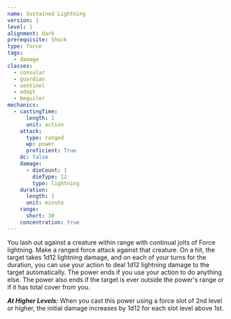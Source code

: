 ```yaml
---
name: Sustained Lightning
version: 1
level: 1
alignment: dark
prerequisite: Shock
type: force
tags:
  - damage
classes:
  - consular
  - guardian
  - sentinel
  - adept
  - beguiler
mechanics:
  - castingTime:
      length: 1
      unit: action
    attack:
      type: ranged
      wp: power
      proficient: True
    dc: false
    damage:
      - dieCount: 1
        dieType: 12
        type: lightning
    duration:
      length: 1
      unit: minute
    range:
      short: 30
    concentration: true
---
```

You lash out against a creature within range with continual jolts of Force lightning. Make a ranged force attack against that creature. On a hit, the target takes 1d12 lightning damage, and on each of your turns for the duration, you can use your action to deal 1d12 lightning damage to the target automatically. The power ends if you use your action to do anything else. The power also ends if the target is ever outside the power's range or if it has total cover from you.

***__At Higher Levels__:*** When you cast this power using a force slot of 2nd level or higher, the initial damage increases by 1d12 for each slot level above 1st.
    